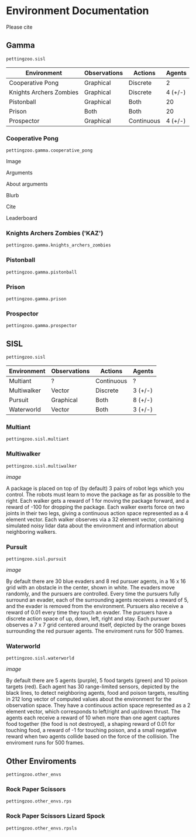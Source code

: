 # Environment Documentation

Please cite

## Gamma

`pettingzoo.sisl`

| Environment             | Observations | Actions    | Agents |
|-------------------------|--------------|------------|--------|
| Cooperative Pong        | Graphical    | Discrete   |   2    |
| Knights Archers Zombies |  Graphical   | Discrete   | 4 (+/-)|
| Pistonball              | Graphical    |   Both     |   20   |
| Prison                  |     Both     |   Both     |   20   |
| Prospector              |    Graphical | Continuous | 4 (+/-)|


### Cooperative Pong

`pettingzoo.gamma.cooperative_pong`

Image

Arguments

About arguments

Blurb

Cite

Leaderboard

### Knights Archers Zombies ('KAZ')

`pettingzoo.gamma.knights_archers_zombies`

### Pistonball

`pettingzoo.gamma.pistonball`

### Prison

`pettingzoo.gamma.prison`

### Prospector

`pettingzoo.gamma.prospector`


## SISL

`pettingzoo.sisl`

| Environment             | Observations | Actions    | Agents |
|-------------------------|--------------|------------|--------|
| Multiant                | ?            | Continuous |   ?    |
| Multiwalker             |  Vector      | Discrete   | 3 (+/-)|
| Pursuit                 | Graphical    |   Both     | 8 (+/-)|
| Waterworld              |     Vector   |   Both     | 3 (+/-)|

### Multiant

`pettingzoo.sisl.multiant`

### Multiwalker

`pettingzoo.sisl.multiwalker`

*image*

A package is placed on top of (by default) 3 pairs of robot legs which you control. The robots must learn to move the package as far as possible to the right. Each walker gets a reward of 1 for moving the package forward, and a reward of -100 for dropping the package. Each walker exerts force on two joints in their two legs, giving a continuous action space represented as a 4 element vector. Each walker observes via a 32 element vector, containing simulated noisy lidar data about the environment and information about neighboring walkers.

### Pursuit

`pettingzoo.sisl.pursuit`

*image*

By default there are 30 blue evaders and 8 red pursuer agents, in a 16 x 16 grid with an obstacle in the center, shown in white. The evaders move randomly, and the pursuers are controlled. Every time the pursuers fully surround an evader, each of the surrounding agents receives a reward of 5, and the evader is removed from the environment. Pursuers also receive a reward of 0.01 every time they touch an evader. The pursuers have a discrete action space of up, down, left, right and stay. Each pursuer observes a 7 x 7 grid centered around itself, depicted by the orange boxes surrounding the red pursuer agents. The enviroment runs for 500 frames.

### Waterworld

`pettingzoo.sisl.waterworld`

*image*

By default there are 5 agents (purple), 5 food targets (green) and 10 poison targets (red). Each agent has 30 range-limited sensors, depicted by the black lines, to detect neighboring agents, food and poison targets, resulting in 212 long vector of computed values about the environment for the observation space. They have a continuous action space represented as a 2 element vector, which corresponds to left/right and up/down thrust. The agents each receive a reward of 10 when more than one agent captures food together (the food is not destroyed), a shaping reward of 0.01 for touching food, a reward of -1 for touching poison, and a small negative reward when two agents collide based on the force of the collision. The enviroment runs for 500 frames.

## Other Enviroments

`pettingzoo.other_envs`

### Rock Paper Scissors

`pettingzoo.other_envs.rps`

### Rock Paper Scissors Lizard Spock

`pettingzoo.other_envs.rpsls`